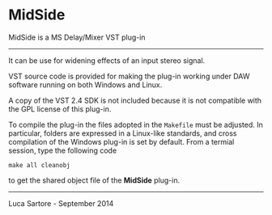 MidSide
=======

MidSide is a MS Delay/Mixer VST plug-in

- - -

It can be use for widening effects of an input stereo signal.

VST source code is provided for making the plug-in working under DAW software running on both Windows and Linux.

A copy of the VST 2.4 SDK is not included because it is not compatible with the GPL license of this plug-in.

To compile the plug-in the files adopted in the `Makefile` must be adjusted. In particular, folders are expressed in a Linux-like standards, and cross compilation of the Windows plug-in is set by default. From a termial session, type the following code
```
make all cleanobj
```
to get the shared object file of the **MidSide** plug-in.

- - -

Luca Sartore - September 2014
